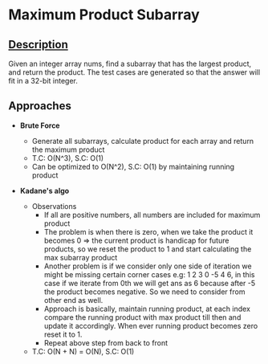 # Maximum Product Subarray

## [Description](https://leetcode.com/problems/maximum-product-subarray/description/)
Given an integer array nums, find a 
subarray that has the largest product, and return the product.
The test cases are generated so that the answer will fit in a 32-bit integer.

## Approaches
- **Brute Force**
    - Generate all subarrays, calculate product for each array and return the maximum product
    - T.C: O(N^3), S.C: O(1)
    - Can be optimized to O(N^2), S.C: O(1) by maintaining running product

- **Kadane's algo**
    - Observations
        - If all are positive numbers, all numbers are included for maximum product
        - The problem is when there is zero, when we take the product it becomes 0 => the current product is handicap for future products, so we reset the product to 1 and start calculating the max subarray product
        - Another problem is if we consider only one side of iteration we might be missing certain corner cases e.g: 1 2 3 0 -5 4 6, in this case if we iterate from 0th we will get ans as 6 because after -5 the product becomes negative. So we need to consider from other end as well.
        - Approach is basically, maintain running product, at each index compare the running product with max product till then and update it accordingly. When ever running product becomes zero reset it to 1.
        - Repeat above step from back to front
    - T.C: O(N + N) = O(N), S.C: O(1)